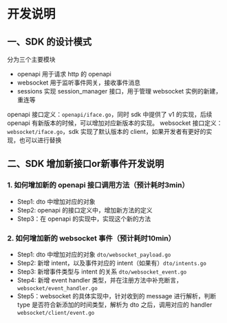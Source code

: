 # 开发说明

## 一、SDK 的设计模式

分为三个主要模块

- openapi 用于请求 http 的 openapi
- websocket 用于监听事件网关，接收事件消息
- sessions 实现 session_manager 接口，用于管理 websocket 实例的新建，重连等

openapi 接口定义：`openapi/iface.go`，同时 sdk 中提供了 v1 的实现，后续 openapi 有新版本的时候，可以增加对应新版本的实现。
websocket 接口定义：`websocket/iface.go`，sdk 实现了默认版本的 client，如果开发者有更好的实现，也可以进行替换


## 二、SDK 增加新接口or新事件开发说明

### 1. 如何增加新的 openapi 接口调用方法（预计耗时3min）

- Step1: dto 中增加对应的对象
- Step2: openapi 的接口定义中，增加新方法的定义
- Step3：在 openapi 的实现中，实现这个新的方法

### 2. 如何增加新的 websocket 事件（预计耗时10min）

- Step1: dto 中增加对应的对象 `dto/websocket_payload.go`
- Step2: 新增 intent，以及事件对应的 intent（如果有）`dto/intents.go`
- Step3: 新增事件类型与 intent 的关系 `dto/websocket_event.go`
- Step4: 新增 event handler 类型，并在注册方法中补充断言，`websocket/event_handler.go`
- Step5：websocket 的具体实现中，针对收到的 message 进行解析，判断 type 是否符合新添加的时间类型，解析为 dto 之后，调用对应的 handler `websocket/client/event.go`
